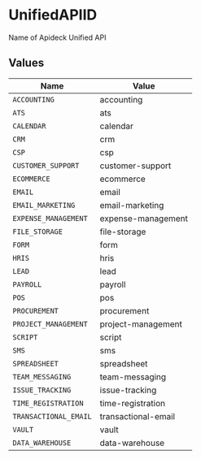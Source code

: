 # UnifiedAPIID

Name of Apideck Unified API


## Values

| Name                  | Value                 |
| --------------------- | --------------------- |
| `ACCOUNTING`          | accounting            |
| `ATS`                 | ats                   |
| `CALENDAR`            | calendar              |
| `CRM`                 | crm                   |
| `CSP`                 | csp                   |
| `CUSTOMER_SUPPORT`    | customer-support      |
| `ECOMMERCE`           | ecommerce             |
| `EMAIL`               | email                 |
| `EMAIL_MARKETING`     | email-marketing       |
| `EXPENSE_MANAGEMENT`  | expense-management    |
| `FILE_STORAGE`        | file-storage          |
| `FORM`                | form                  |
| `HRIS`                | hris                  |
| `LEAD`                | lead                  |
| `PAYROLL`             | payroll               |
| `POS`                 | pos                   |
| `PROCUREMENT`         | procurement           |
| `PROJECT_MANAGEMENT`  | project-management    |
| `SCRIPT`              | script                |
| `SMS`                 | sms                   |
| `SPREADSHEET`         | spreadsheet           |
| `TEAM_MESSAGING`      | team-messaging        |
| `ISSUE_TRACKING`      | issue-tracking        |
| `TIME_REGISTRATION`   | time-registration     |
| `TRANSACTIONAL_EMAIL` | transactional-email   |
| `VAULT`               | vault                 |
| `DATA_WAREHOUSE`      | data-warehouse        |